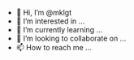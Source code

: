 - 👋 Hi, I’m @mklgt
- 👀 I’m interested in ...
- 🌱 I’m currently learning ...
- 💞️ I’m looking to collaborate on ...
- 📫 How to reach me ...

<!---
mklgt/mklgt is a ✨ special ✨ repository because its `README.md` (this file) appears on your GitHub profile.
You can click the Preview link to take a look at your changes.
--->

